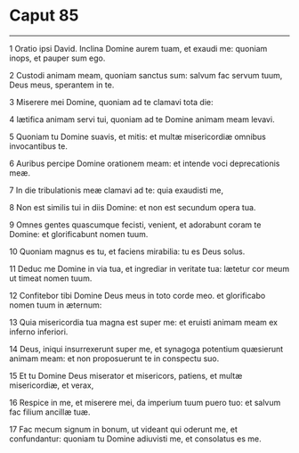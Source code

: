 # Caput 85

***

1 Oratio ipsi David. Inclina Domine aurem tuam, et exaudi me: quoniam inops, et pauper sum ego.

2 Custodi animam meam, quoniam sanctus sum: salvum fac servum tuum, Deus meus, sperantem in te.

3 Miserere mei Domine, quoniam ad te clamavi tota die:

4 lætifica animam servi tui, quoniam ad te Domine animam meam levavi.

5 Quoniam tu Domine suavis, et mitis: et multæ misericordiæ omnibus invocantibus te.

6 Auribus percipe Domine orationem meam: et intende voci deprecationis meæ.

7 In die tribulationis meæ clamavi ad te: quia exaudisti me,

8 Non est similis tui in diis Domine: et non est secundum opera tua.

9 Omnes gentes quascumque fecisti, venient, et adorabunt coram te Domine: et glorificabunt nomen tuum.

10 Quoniam magnus es tu, et faciens mirabilia: tu es Deus solus.

11 Deduc me Domine in via tua, et ingrediar in veritate tua: lætetur cor meum ut timeat nomen tuum.

12 Confitebor tibi Domine Deus meus in toto corde meo. et glorificabo nomen tuum in æternum:

13 Quia misericordia tua magna est super me: et eruisti animam meam ex inferno inferiori.

14 Deus, iniqui insurrexerunt super me, et synagoga potentium quæsierunt animam meam: et non proposuerunt te in conspectu suo.

15 Et tu Domine Deus miserator et misericors, patiens, et multæ misericordiæ, et verax,

16 Respice in me, et miserere mei, da imperium tuum puero tuo: et salvum fac filium ancillæ tuæ.

17 Fac mecum signum in bonum, ut videant qui oderunt me, et confundantur: quoniam tu Domine adiuvisti me, et consolatus es me.

